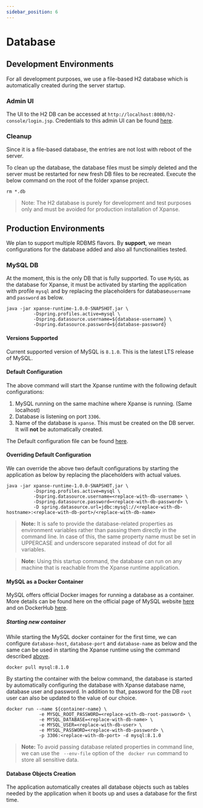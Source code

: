 ```yaml
---
sidebar_position: 6
---
```


# Database

## Development Environments

For all development purposes, we use a file-based H2 database which is automatically created during the server startup.

### Admin UI

The UI to the H2 DB can be accessed at `http://localhost:8080/h2-console/login.jsp`.
Credentials to this admin UI can be
found [here](https://github.com/eclipse-xpanse/xpanse/blob/main/runtime/src/main/resources/application.properties#L10).

### Cleanup

Since it is a file-based database, the entries are not lost with reboot of the server.

To clean up the database, the database files must be simply deleted and the server must be restarted for new fresh DB
files to be recreated. Execute the below command on the root of the folder xpanse project.

```shell
rm *.db
```

> Note:
> The H2 database is purely for development and test purposes only and must be avoided for production installation of
> Xpanse.

## Production Environments

We plan to support multiple RDBMS flavors. By **support**, we mean configurations for the database added and also all
functionalities tested.

### MySQL DB

At the moment, this is the only DB that is fully supported.
To use `MySQL` as the database for Xpanse, it must be activated by starting the application with profile `mysql` and
by replacing the placeholders for database`username` and `password` as below.

```shell
java -jar xpanse-runtime-1.0.0-SNAPSHOT.jar \
          -Dspring.profiles.active=mysql \
          -Dspring.datasource.username=${database-username} \
          -Dspring.datasource.password=${database-password}
```

#### Versions Supported

Current supported version of MySQL is `8.1.0`. This is the latest LTS release of MySQL.

#### Default Configuration

The above command will start the Xpanse runtime with the following default configurations:

1. MySQL running on the same machine where Xpanse is running. (Same localhost)
2. Database is listening on port `3306`.
3. Name of the database is `xpanse`. This must be created on the DB server. It will **not** be automatically created.

The Default configuration file can be
found [here](https://github.com/eclipse-xpanse/xpanse/blob/main/runtime/src/main/resources/application-mysql.properties#L6).

#### Overriding Default Configuration

We can override the above two default configurations by starting the application as below by replacing the placeholders
with actual values.

```shell
java -jar xpanse-runtime-1.0.0-SNAPSHOT.jar \
          -Dspring.profiles.active=mysql \
          -Dspring.datasource.username=<replace-with-db-username> \
          -Dspring.datasource.password=<replace-with-db-password> \
          -D spring.datasource.url=jdbc:mysql://<replace-with-db-hostname>:<replace-with-db-port>/<replace-with-db-name>

```

> **Note:** It is safe to provide the database-related properties as environment variables rather than passing them
> directly in the command line.
> In case of this,
> the same property name must be set in UPPERCASE and underscore separated instead of dot for all variables.

> **Note:** Using this startup command, the database can run on any machine that is reachable from the Xpanse runtime
> application.

#### MySQL as a Docker Container

MySQL offers official Docker images for running a database as a container.
More details can be found here on the official page of MySQL
website [here](https://dev.mysql.com/doc/mysql-installation-excerpt/8.0/en/docker-mysql-getting-started.html) and on
DockerHub [here](https://hub.docker.com/_/mysql/).

##### Starting new container

While starting the MySQL docker container for the first time, we can configure `database-host`, `database-port` and
`database-name` as below and the same can be used in starting the Xpanse runtime using the command described
[above](#overriding-default-configuration).

```shell
docker pull mysql:8.1.0
```

By starting the container with the below command, the database is started by automatically configuring the database with
Xpanse database name, database user and password. In addition to that, password for the DB `root` user can also be
updated to the value of our choice.

```shell
docker run --name ${container-name} \
            -e MYSQL_ROOT_PASSWORD=<replace-with-db-root-password> \
            -e MYSQL_DATABASE=<replace-with-db-name> \
            -e MYSQL_USER=<replace-with-db-user> \
            -e MYSQL_PASSWORD=<replace-with-db-password> \
            -p 3306:<replace-with-db-port> -d mysql:8.1.0
```

> **Note:** To avoid passing database related properties in command line, we can use the ` --env-file` option of the `
docker run` command to store all sensitive data.

#### Database Objects Creation

The application automatically creates all database objects such as tables needed by the application when it boots
up and uses a database for the first time.
